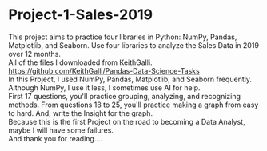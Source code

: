 # Project-1-Sales-2019
This project aims to practice four libraries in Python: NumPy, Pandas, Matplotlib, and Seaborn. Use four libraries to analyze the Sales Data in 2019 over 12 months. <br>
All of the files I downloaded from KeithGalli. https://github.com/KeithGalli/Pandas-Data-Science-Tasks <br> 
In this Project, I used NumPy, Pandas, Matplotlib, and Seaborn frequently. Although NumPy, I use it less, I sometimes use AI for help. 
<br>
First 17 questions, you'll practice grouping, analyzing, and recognizing methods. 
From questions 18 to 25, you'll practice making a graph from easy to hard. And, write the Insight for the graph.
<br>
Because this is the first Project on the road to becoming a Data Analyst, maybe I will have some failures.  <br>
And thank you for reading....
